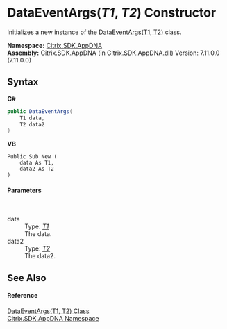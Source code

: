 # DataEventArgs(*T1*, *T2*) Constructor 
 

Initializes a new instance of the <a href="e5d596c5-44d8-c14b-b4ab-c65f245eff32">DataEventArgs(T1, T2)</a> class.

**Namespace:**&nbsp;[Citrix.SDK.AppDNA](index.md)<br />**Assembly:**&nbsp;Citrix.SDK.AppDNA (in Citrix.SDK.AppDNA.dll) Version: 7.11.0.0 (7.11.0.0)

## Syntax

**C#**
```csharp
public DataEventArgs(
	T1 data,
	T2 data2
)
```

**VB**
```vbnet
Public Sub New ( 
	data As T1,
	data2 As T2
)
```


#### Parameters
&nbsp;<dl><dt>data</dt><dd>Type: <a href="e5d596c5-44d8-c14b-b4ab-c65f245eff32">*T1*</a><br />The data.</dd><dt>data2</dt><dd>Type: <a href="e5d596c5-44d8-c14b-b4ab-c65f245eff32">*T2*</a><br />The data2.</dd></dl>

## See Also


#### Reference
<a href="e5d596c5-44d8-c14b-b4ab-c65f245eff32">DataEventArgs(T1, T2) Class</a><br /><a href="fe2d265b-410b-8b11-1eb4-a790e0b062bf">Citrix.SDK.AppDNA Namespace</a><br />